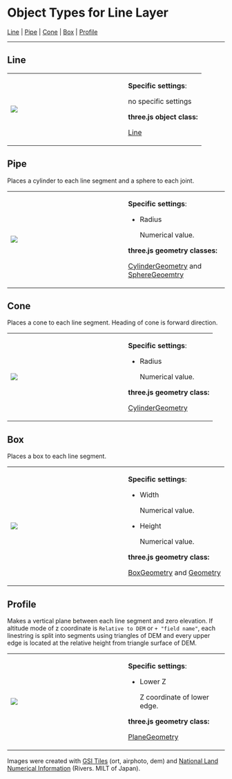 Object Types for Line Layer
============================

[Line](#line) | [Pipe](#pipe) | [Cone](#cone) | [Box](#box) | [Profile](#profile)

***
## Line

<table><tr><td width="256">
<img src="https://github.com/minorua/Qgis2threejs/wiki/images/line/Line.png">
</td><td>

<p><strong>Specific settings</strong>:</p>
<p>no specific settings</p>

<p><strong>three.js object class:</strong></p>
<p><a href="http://threejs.org/docs/#Reference/Objects/Line">Line</a></p>

</td></tr></table>



## Pipe

Places a cylinder to each line segment and a sphere to each joint.

<table><tr><td width="256">
<img src="https://github.com/minorua/Qgis2threejs/wiki/images/line/Pipe.png">
</td><td>

<p><strong>Specific settings</strong>:</p>
<ul>
<li><p>Radius</p>
<p>Numerical value.</p></li>
</ul>

<p><strong>three.js geometry classes:</strong></p>
<p><a href="http://threejs.org/docs/#Reference/Extras.Geometries/CylinderGeometry">CylinderGeometry</a> and
  <a href="http://threejs.org/docs/#Reference/Extras.Geometries/SphereGeometry">SphereGeoemtry</a></p>

</td></tr></table>



## Cone

Places a cone to each line segment. Heading of cone is forward direction.

<table><tr><td width="256">
<img src="https://github.com/minorua/Qgis2threejs/wiki/images/line/Cone.png">
</td><td>

<p><strong>Specific settings</strong>:</p>
<ul>
<li><p>Radius</p>
<p>Numerical value.</p></li>
</ul>

<p><strong>three.js geometry class:</strong></p>
<p><a href="http://threejs.org/docs/#Reference/Extras.Geometries/CylinderGeometry">CylinderGeometry</a></p>

</td></tr></table>



## Box

Places a box to each line segment.

<table><tr><td width="256">
<img src="https://github.com/minorua/Qgis2threejs/wiki/images/line/Box.png">
</td><td>

<p><strong>Specific settings</strong>:</p>
<ul>
<li><p>Width</p>
<p>Numerical value.</p></li>
<li><p>Height</p>
<p>Numerical value.</p></li>
</ul>

<p><strong>three.js geometry class:</strong></p>
<p><a href="http://threejs.org/docs/#Reference/Extras.Geometries/BoxGeometry">BoxGeometry</a> and
<a href="http://threejs.org/docs/#Reference/Core/Geometry">Geometry</a></p>

</td></tr></table>



## Profile

Makes a vertical plane between each line segment and zero elevation. If altitude mode of z coordinate is `Relative to DEM` or `+ "field name"`, each linestring is split into segments using triangles of DEM and every upper edge is located at the relative height from triangle surface of DEM.

<table><tr><td width="256">
<img src="https://github.com/minorua/Qgis2threejs/wiki/images/line/Profile.png">
</td><td>

<p><strong>Specific settings</strong>:</p>
<ul>
<li><p>Lower Z</p>
<p>Z coordinate of lower edge.</p></li>
</ul>

<p><strong>three.js geometry class:</strong></p>
<p><a href="http://threejs.org/docs/#Reference/Extras.Geometries/PlaneGeometry">PlaneGeometry</a></p>

</td></tr></table>


Images were created with [GSI Tiles](http://portal.cyberjapan.jp/help/development/) (ort, airphoto, dem) and [National Land Numerical Information](http://nlftp.mlit.go.jp/ksj/) (Rivers. MILT of Japan).
